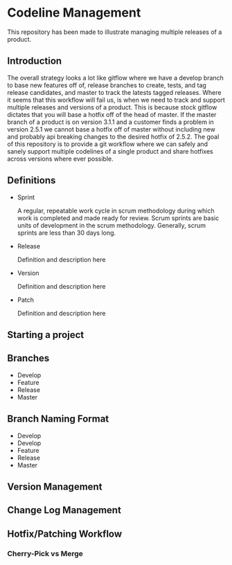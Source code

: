 # Codeline Management

This repository has been made to illustrate managing multiple releases of a 
product.

## Introduction

The overall strategy looks a lot like gitflow where we have a develop branch to
base new features off of, release branches to create, tests, and tag release 
candidates, and master to track the latests tagged releases. Where it seems that
this workflow will fail us, is when we need to track and support multiple 
releases and versions of a product. This is because stock gitflow dictates that
you will base a hotfix off of the head of master. If the master branch of a 
product is on version 3.1.1 and a customer finds a problem in version 2.5.1 we
cannot base a hotfix off of master without including new and probably api 
breaking changes to the desired hotfix of 2.5.2. The goal of this repository
is to provide a git workflow where we can safely and sanely support multiple
codelines of a single product and share hotfixes across versions where ever
possible.

## Definitions

*   Sprint

     A regular, repeatable work cycle in scrum methodology during which work is
     completed and made ready for review. Scrum sprints are basic units of
     development in the scrum methodology. Generally, scrum sprints are less
     than 30 days long.

*   Release

    Definition and description here

*   Version

    Definition and description here

*   Patch

    Definition and description here

## Starting a project

## Branches

*   Develop
*   Feature
*   Release
*   Master

## Branch Naming Format

*   Develop
*   Develop
*   Feature
*   Release
*   Master


## Version Management

## Change Log Management

## Hotfix/Patching Workflow

### Cherry-Pick vs Merge